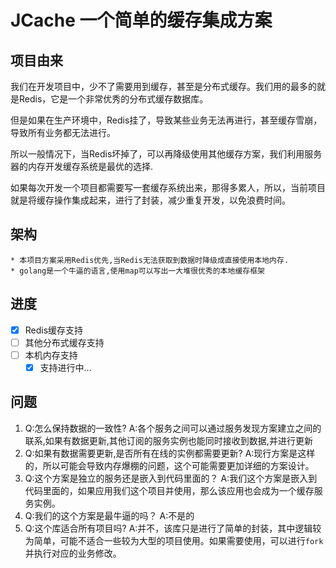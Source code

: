# JCache 一个简单的缓存集成方案
## 项目由来
我们在开发项目中，少不了需要用到缓存，甚至是分布式缓存。我们用的最多的就是Redis，它是一个非常优秀的分布式缓存数据库。

但是如果在生产环境中，Redis挂了，导致某些业务无法再进行，甚至缓存雪崩，导致所有业务都无法进行。

所以一般情况下，当Redis坏掉了，可以再降级使用其他缓存方案，我们利用服务器的内存开发缓存系统是最优的选择.

如果每次开发一个项目都需要写一套缓存系统出来，那得多累人，所以，当前项目就是将缓存操作集成起来，进行了封装，减少重复开发，以免浪费时间。

## 架构
    * 本项目方案采用Redis优先,当Redis无法获取到数据时降级成直接使用本地内存.
    * golang是一个牛逼的语言,使用map可以写出一大堆很优秀的本地缓存框架

## 进度

-[x] Redis缓存支持
-[ ] 其他分布式缓存支持
-[ ] 本机内存支持
  - [x] 支持进行中...

## 问题
    
1. Q:怎么保持数据的一致性?
   A:各个服务之间可以通过服务发现方案建立之间的联系,如果有数据更新,其他订阅的服务实例也能同时接收到数据,并进行更新
2. Q:如果有数据需要更新,是否所有在线的实例都需要更新?
   A:现行方案是这样的，所以可能会导致内存爆棚的问题，这个可能需要更加详细的方案设计。
3. Q:这个方案是独立的服务还是嵌入到代码里面的？
   A:我们这个方案是嵌入到代码里面的，如果应用我们这个项目并使用，那么该应用也会成为一个缓存服务实例。
4. Q:我们的这个方案是最牛逼的吗？
   A:不是的
5. Q:这个库适合所有项目吗?
   A:并不，该库只是进行了简单的封装，其中逻辑较为简单，可能不适合一些较为大型的项目使用。如果需要使用，可以进行`fork`并执行对应的业务修改。
